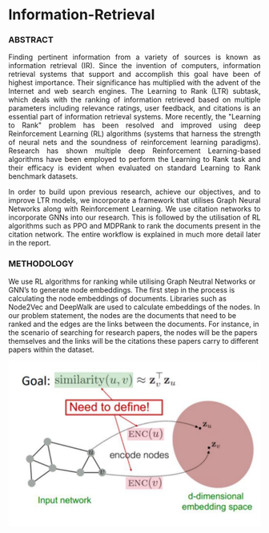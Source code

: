 # Information-Retrieval

### ABSTRACT 
<div style="text-align: justify">
Finding pertinent information from a variety of sources is known as information retrieval (IR). Since
the invention of computers, information retrieval systems that support and accomplish this goal have
been of highest importance. Their significance has multiplied with the advent of the Internet and web
search engines. The Learning to Rank (LTR) subtask, which deals with the ranking of information
retrieved based on multiple parameters including relevance ratings, user feedback, and citations is an
essential part of information retrieval systems. More recently, the "Learning to Rank" problem has
been resolved and improved using deep Reinforcement Learning (RL) algorithms (systems that harness
the strength of neural nets and the soundness of reinforcement learning paradigms). Research has
shown multiple deep Reinforcement Learning-based algorithms have been employed to perform the
Learning to Rank task and their efficacy is evident when evaluated on standard Learning to Rank
benchmark datasets.

In order to build upon previous research, achieve our objectives, and to improve LTR models, we
incorporate a framework that utilises Graph Neural Networks along with Reinforcement Learning. We
use citation networks to incorporate GNNs into our research. This is followed by the utilisation of RL
algorithms such as PPO and MDPRank to rank the documents present in the citation network. The
entire workflow is explained in much more detail later in the report.
</div>

### METHODOLOGY

We use RL algorithms for ranking while utilising Graph Neutral Networks or GNN’s to generate node
embeddings. The first step in the process is calculating the node embeddings of documents. Libraries
such as Node2Vec and DeepWalk are used to calculate embeddings of the nodes. In our problem
statement, the nodes are the documents that need to be ranked and the edges are the links between the
documents. For instance, in the scenario of searching for research papers, the nodes will be the papers
themselves and the links will be the citations these papers carry to different papers within the dataset.


![Node Embeddings](https://github.com/sans-sehgal/Information-Retrieval/blob/main/Images/Node%20Embeddings.png)
